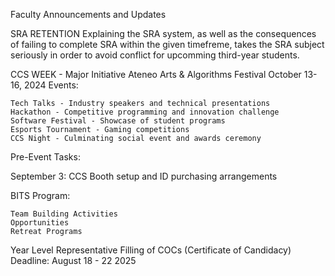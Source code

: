Faculty Announcements and Updates

SRA RETENTION
Explaining the SRA system, as well as the consequences of failing to complete SRA within the given timefreme, takes the SRA subject seriously in order to avoid conflict for upcomming third-year students.

CCS WEEK - Major Initiative
Ateneo Arts & Algorithms Festival
October 13-16, 2024
Events:

    Tech Talks - Industry speakers and technical presentations
    Hackathon - Competitive programming and innovation challenge
    Software Festival - Showcase of student programs
    Esports Tournament - Gaming competitions
    CCS Night - Culminating social event and awards ceremony

Pre-Event Tasks:

September 3: CCS Booth setup and ID purchasing arrangements

BITS Program:

    Team Building Activities
    Opportunities
    Retreat Programs

Year Level Representative
Filling of COCs (Certificate of Candidacy)
Deadline: August 18 - 22 2025
